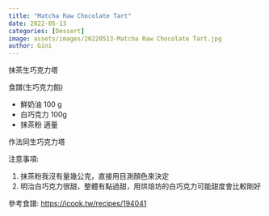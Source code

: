 ```yaml
---
title: "Matcha Raw Chocolate Tart"
date: 2022-05-13
categories: [Dessert]
image: assets/images/20220513-Matcha Raw Chocolate Tart.jpg
author: Gini
---
```

抹茶生巧克力塔

食譜(生巧克力餡)
- 鮮奶油 100 g
- 白巧克力 100g
- 抹茶粉 適量

作法同生巧克力塔

注意事項:
1. 抹茶粉我沒有量幾公克，直接用目測顏色來決定
2. 明治白巧克力很甜，整體有點過甜，用烘焙坊的白巧克力可能甜度會比較剛好

<p style="overflow-wrap: anywhere;">參考食譜:
<a href="https://icook.tw/recipes/194041" target="_blank">https://icook.tw/recipes/194041</a>
</p>
